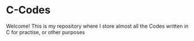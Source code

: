# C-Codes
Welcome!
This is my repository where I store almost all the Codes written in C for practise, or other purposes
